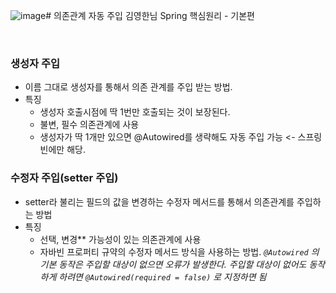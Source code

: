![image](https://github.com/elephant97/TIL/assets/82919411/80f6a938-107a-45d2-b5c9-0c1a94a2ab77)# 의존관계 자동 주입
김영한님 Spring 핵심원리 - 기본편

<br>

### 생성자 주입
* 이름 그대로 생성자를 통해서 의존 관계를 주입 받는 방법. 
* 특징
  * 생성자 호출시점에 딱 1번만 호출되는 것이 보장된다.
  * 불변, 필수 의존관계에 사용
  * 생성자가 딱 1개만 있으면 @Autowired를 생략해도 자동 주입 가능 <- 스프링 빈에만 해당.

### 수정자 주입(setter 주입)
* setter라 불리는 필드의 값을 변경하는 수정자 메서드를 통해서 의존관계를 주입하는 방법
* 특징
  * 선택, 변경** 가능성이 있는 의존관계에 사용
  * 자바빈 프로퍼티 규약의 수정자 메서드 방식을 사용하는 방법.
*`@Autowired` 의 기본 동작은 주입할 대상이 없으면 오류가 발생한다. 주입할 대상이 없어도 동작하게 하려면 `@Autowired(required = false)` 로 지정하면 됨*

